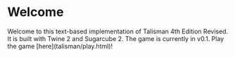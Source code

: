 <h1>Welcome</h1>
Welcome to this text-based implementation of Talisman 4th Edition Revised. It is built with Twine 2 and Sugarcube 2.
The game is currently in v0.1. Play the game [here](talisman/play.html)!
